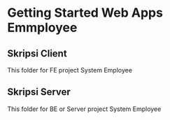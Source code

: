 # Getting Started Web Apps Emmployee


## Skripsi Client
This folder for FE project System Employee

## Skripsi Server
This folder for BE or Server project System Employee